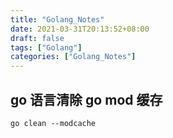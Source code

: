 ```yaml
---
title: "Golang_Notes"
date: 2021-03-31T20:13:52+08:00
draft: false
tags: ["Golang"]
categories: ["Golang_Notes"]
---
```


## go 语言清除 go mod 缓存

```golang
go clean --modcache
```
